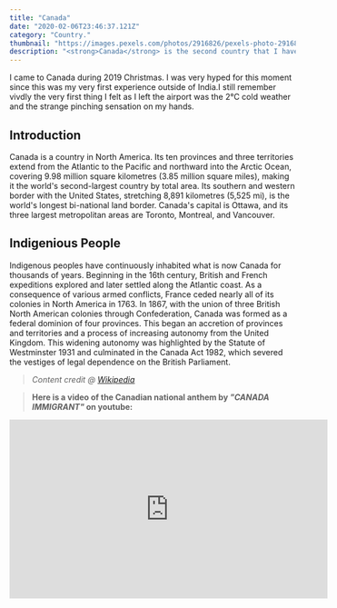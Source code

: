```yaml
---
title: "Canada"
date: "2020-02-06T23:46:37.121Z"
category: "Country."
thumbnail: "https://images.pexels.com/photos/2916826/pexels-photo-2916826.jpeg?auto=compress&cs=tinysrgb&dpr=2&h=750&w=1260"
description: "<strong>Canada</strong> is the second country that I have ever lived on other than India making it my <strong>second home.</strong> I came to <string>Canada</strong> during the Christmas 2019. It gave unimaginable feelings and emotions that I have never felt before. This blog describes my <strong>first impression</strong> as I landed in Canada and much more..."
---
```


I came to Canada during 2019 Christmas. I was very hyped for this moment since this was my very first experience outside of India.I still remember vivdly the very first thing I felt as I left the airport was the 2°C cold weather and the strange pinching sensation on my hands.

## Introduction

Canada is a country in North America. Its ten provinces and three territories extend from the Atlantic to the Pacific and northward into the Arctic Ocean, covering 9.98 million square kilometres (3.85 million square miles), making it the world's second-largest country by total area. Its southern and western border with the United States, stretching 8,891 kilometres (5,525 mi), is the world's longest bi-national land border. Canada's capital is Ottawa, and its three largest metropolitan areas are Toronto, Montreal, and Vancouver.

## Indigenious People

Indigenous peoples have continuously inhabited what is now Canada for thousands of years. Beginning in the 16th century, British and French expeditions explored and later settled along the Atlantic coast. As a consequence of various armed conflicts, France ceded nearly all of its colonies in North America in 1763. In 1867, with the union of three British North American colonies through Confederation, Canada was formed as a federal dominion of four provinces. This began an accretion of provinces and territories and a process of increasing autonomy from the United Kingdom. This widening autonomy was highlighted by the Statute of Westminster 1931 and culminated in the Canada Act 1982, which severed the vestiges of legal dependence on the British Parliament.

> *Content credit @ [Wikipedia](https://en.wikipedia.org/wiki/Tiruchirappalli)*

> **Here is a video of the Canadian national anthem by *"CANADA IMMIGRANT"* on youtube:**
<iframe width="560" height="315" src="https://www.youtube.com/embed/kRPGPAnPNa8" title="YouTube video player" frameborder="0" allow="accelerometer; autoplay; clipboard-write; encrypted-media; gyroscope; picture-in-picture" allowfullscreen></iframe>
